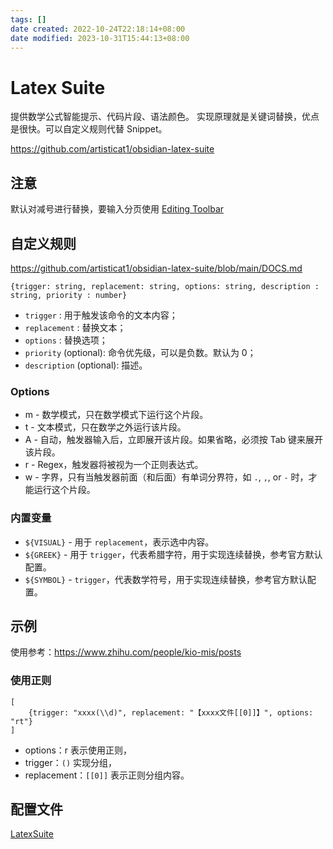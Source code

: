 ```yaml
---
tags: []
date created: 2022-10-24T22:18:14+08:00
date modified: 2023-10-31T15:44:13+08:00
---
```


# Latex Suite

提供数学公式智能提示、代码片段、语法颜色。
实现原理就是关键词替换，优点是很快。可以自定义规则代替 Snippet。

<https://github.com/artisticat1/obsidian-latex-suite>

## 注意

默认对减号进行替换，要输入分页使用 [Editing Toolbar](Editing%20Toolbar.md)

## 自定义规则

<https://github.com/artisticat1/obsidian-latex-suite/blob/main/DOCS.md>

```
{trigger: string, replacement: string, options: string, description : string, priority : number}
```

* `trigger` : 用于触发该命令的文本内容；
* `replacement` : 替换文本；
* `options` : 替换选项；
* `priority` (optional): 命令优先级，可以是负数。默认为 0；
* `description` (optional): 描述。

### Options

* m - 数学模式，只在数学模式下运行这个片段。
* t - 文本模式，只在数学之外运行该片段。
* A - 自动，触发器输入后，立即展开该片段。如果省略，必须按 Tab 键来展开该片段。
* r - Regex，触发器将被视为一个正则表达式。
* w - 字界，只有当触发器前面（和后面）有单词分界符，如 `.`, `,`, or `-` 时，才能运行这个片段。

### 内置变量

* `${VISUAL}` - 用于 `replacement`，表示选中内容。
* `${GREEK}` - 用于 `trigger`，代表希腊字符，用于实现连续替换，参考官方默认配置。
* `${SYMBOL}` - `trigger`，代表数学符号，用于实现连续替换，参考官方默认配置。

## 示例

使用参考：<https://www.zhihu.com/people/kio-mis/posts>

### 使用正则

```
[
    {trigger: "xxxx(\\d)", replacement: "【xxxx文件[[0]]】", options: "rt"}
]
```

* options：r 表示使用正则，
* trigger：`()` 实现分组，
* replacement：`[[0]]` 表示正则分组内容。

## 配置文件

[LatexSuite](../我的笔记/同步/LatexSuite.md)
